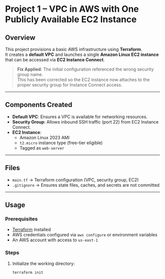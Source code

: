 # Project 1 – VPC in AWS with One Publicly Available EC2 Instance

## Overview
This project provisions a basic AWS infrastructure using **Terraform**.  
It creates a **default VPC** and launches a single **Amazon Linux EC2 instance** that can be accessed via **EC2 Instance Connect**.  

> **Fix Applied**: The initial configuration referenced the wrong security group name.  
> This has been corrected so the EC2 instance now attaches to the proper security group for Instance Connect access.  

---

## Components Created
- **Default VPC**: Ensures a VPC is available for networking resources.  
- **Security Group**: Allows inbound SSH traffic (port 22) from EC2 Instance Connect.  
- **EC2 Instance**:  
  - Amazon Linux 2023 AMI  
  - `t2.micro` instance type (free-tier eligible)  
  - Tagged as `web-server`  

---

## Files
- `main.tf` → Terraform configuration (VPC, security group, EC2)  
- `.gitignore` → Ensures state files, caches, and secrets are not committed  

---

## Usage
### Prerequisites
- [Terraform](https://developer.hashicorp.com/terraform/downloads) installed  
- AWS credentials configured via `aws configure` or environment variables  
- An AWS account with access to `us-east-1`  

### Steps
1. Initialize the working directory:
   ```bash
   terraform init
